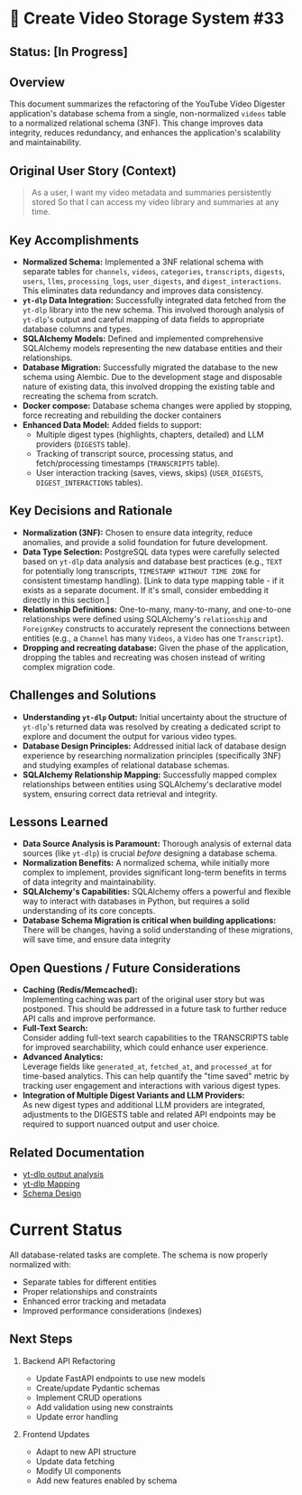 # 📼 Create Video Storage System #33

## Status: [In Progress]

## Overview
This document summarizes the refactoring of the YouTube Video Digester application's database schema from a single, non-normalized `videos` table to a normalized relational schema (3NF). This change improves data integrity, reduces redundancy, and enhances the application's scalability and maintainability.

## Original User Story (Context)

> As a user,
> I want my video metadata and summaries persistently stored
> So that I can access my video library and summaries at any time.

## Key Accomplishments
*   **Normalized Schema:** Implemented a 3NF relational schema with separate tables for `channels`, `videos`, `categories`, `transcripts`, `digests`, `users`, `llms`, `processing_logs`, `user_digests`, and `digest_interactions`.  This eliminates data redundancy and improves data consistency.
*   **`yt-dlp` Data Integration:** Successfully integrated data fetched from the `yt-dlp` library into the new schema. This involved thorough analysis of `yt-dlp`'s output and careful mapping of data fields to appropriate database columns and types.
*   **SQLAlchemy Models:** Defined and implemented comprehensive SQLAlchemy models representing the new database entities and their relationships.
*   **Database Migration:** Successfully migrated the database to the new schema using Alembic.  Due to the development stage and disposable nature of existing data, this involved dropping the existing table and recreating the schema from scratch.
* **Docker compose:** Database schema changes were applied by stopping, force recreating and rebuilding the docker containers
*   **Enhanced Data Model:** Added fields to support:
    *   Multiple digest types (highlights, chapters, detailed) and LLM providers (`DIGESTS` table).
    *   Tracking of transcript source, processing status, and fetch/processing timestamps (`TRANSCRIPTS` table).
    *   User interaction tracking (saves, views, skips) (`USER_DIGESTS`, `DIGEST_INTERACTIONS` tables).


## Key Decisions and Rationale

*   **Normalization (3NF):**  Chosen to ensure data integrity, reduce anomalies, and provide a solid foundation for future development.
*   **Data Type Selection:** PostgreSQL data types were carefully selected based on `yt-dlp` data analysis and database best practices (e.g., `TEXT` for potentially long transcripts, `TIMESTAMP WITHOUT TIME ZONE` for consistent timestamp handling). [Link to data type mapping table - if it exists as a separate document. If it's small, consider embedding it directly in this section.]
*   **Relationship Definitions:**  One-to-many, many-to-many, and one-to-one relationships were defined using SQLAlchemy's `relationship` and `ForeignKey` constructs to accurately represent the connections between entities (e.g., a `Channel` has many `Videos`, a `Video` has one `Transcript`).
* **Dropping and recreating database:** Given the phase of the application, dropping the tables and recreating was chosen instead of writing complex migration code.

## Challenges and Solutions

*   **Understanding `yt-dlp` Output:**  Initial uncertainty about the structure of `yt-dlp`'s returned data was resolved by creating a dedicated script to explore and document the output for various video types.
*   **Database Design Principles:**  Addressed initial lack of database design experience by researching normalization principles (specifically 3NF) and studying examples of relational database schemas.
*   **SQLAlchemy Relationship Mapping:**  Successfully mapped complex relationships between entities using SQLAlchemy's declarative model system, ensuring correct data retrieval and integrity.

## Lessons Learned

*   **Data Source Analysis is Paramount:**  Thorough analysis of external data sources (like `yt-dlp`) is crucial *before* designing a database schema.
*   **Normalization Benefits:**  A normalized schema, while initially more complex to implement, provides significant long-term benefits in terms of data integrity and maintainability.
*   **SQLAlchemy's Capabilities:**  SQLAlchemy offers a powerful and flexible way to interact with databases in Python, but requires a solid understanding of its core concepts.
* **Database Schema Migration is critical when building applications:** There will be changes, having a solid understanding of these migrations, will save time, and ensure data integrity

## Open Questions / Future Considerations

- **Caching (Redis/Memcached):**  
Implementing caching was part of the original user story but was postponed. This should be addressed in a future task to further reduce API calls and improve performance.
- **Full-Text Search:**  
Consider adding full-text search capabilities to the TRANSCRIPTS table for improved searchability, which could enhance user experience.
- **Advanced Analytics:**  
Leverage fields like `generated_at`, `fetched_at`, and `processed_at` for time-based analytics. This can help quantify the "time saved" metric by tracking user engagement and interactions with various digest types.
- **Integration of Multiple Digest Variants and LLM Providers:**  
As new digest types and additional LLM providers are integrated, adjustments to the DIGESTS table and related API endpoints may be required to support nuanced output and user choice.

## Related Documentation
- [yt-dlp output analysis](/backend/scripts/analyze_ytdlp_output.py)
- [yt-dlp Mapping](/docs/features/database/ytdlp_mapping.md)
- [Schema Design](/docs/features/database/schema.md)
# Current Status
All database-related tasks are complete. The schema is now properly normalized with:
- Separate tables for different entities
- Proper relationships and constraints
- Enhanced error tracking and metadata
- Improved performance considerations (indexes)

## Next Steps
1. Backend API Refactoring 
   - Update FastAPI endpoints to use new models
   - Create/update Pydantic schemas
   - Implement CRUD operations
   - Add validation using new constraints
   - Update error handling

2. Frontend Updates 
   - Adapt to new API structure
   - Update data fetching
   - Modify UI components
   - Add new features enabled by schema